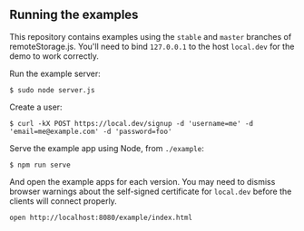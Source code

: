 ## Running the examples

This repository contains examples using the `stable` and `master` branches of
remoteStorage.js. You'll need to bind `127.0.0.1` to the host `local.dev` for
the demo to work correctly.

Run the example server:

```
$ sudo node server.js
```

Create a user:

```
$ curl -kX POST https://local.dev/signup -d 'username=me' -d 'email=me@example.com' -d 'password=foo'
```

Serve the example app using Node, from `./example`:

```
$ npm run serve 
```

And open the example apps for each version. You may need to dismiss browser
warnings about the self-signed certificate for `local.dev` before the clients
will connect properly.

    open http://localhost:8080/example/index.html
